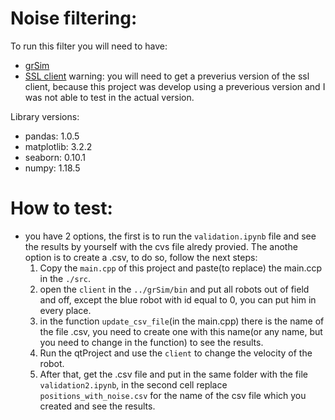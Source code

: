 # Noise filtering:

To run this filter you will need to have:
- [grSim](https://github.com/RoboCup-SSL/grSim)
- [SSL client](https://github.com/robocin/ssl-client)
warning: you will need to get a preverius version of the ssl client, because this project was develop using a preverious version and I was not able to test in the actual version.

Library versions:
- pandas: 1.0.5
- matplotlib: 3.2.2
- seaborn: 0.10.1
- numpy: 1.18.5

# How to test:
- you have 2 options, the first is to run the `validation.ipynb` file and see the results by yourself with the cvs file alredy provied. The anothe option is to create a .csv, to do so, follow the next steps:
  1. Copy the `main.cpp` of this project and paste(to replace) the main.ccp in the `./src`.
  2. open the `client` in the `../grSim/bin` and put all robots out of field and off, except the blue robot with id equal to 0, you can put him in every place.
  3. in the function `update_csv_file`(in the main.cpp) there is the name of the file .csv, you need to create one with this name(or any name, but you need to change in the function) to see the results.
  4. Run the qtProject and use the `client` to change the velocity of the robot.
  5. After that, get the .csv file and put in the same folder with the file `validation2.ipynb`, in the second cell replace `positions_with_noise.csv` for the name of the csv file which you created and see the results.
